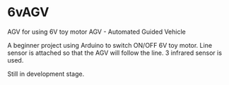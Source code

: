 # 6vAGV
AGV for using 6V toy motor
AGV - Automated Guided Vehicle

A beginner project using Arduino to switch ON/OFF 6V toy motor.
Line sensor is attached so that the AGV will follow the line.
3 infrared sensor is used.

Still in development stage.
